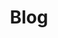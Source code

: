 ---
layout: blog
title: Blog
permalink: /blog/
cover:
    background:
        image: 'PageCover.png'
        color: '#eee'
    color: '#fff'
---